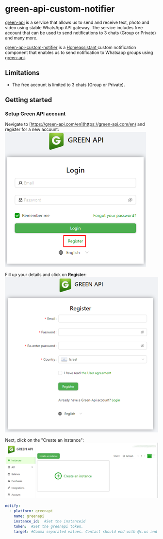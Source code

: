 # green-api-custom-notifier

[green-api](https://green-api.com/en) is a service that allows us to send and receive text, photo and video using stable WhatsApp API gateway. The service includes free account that can be used to send notifications to 3 chats (Group or Private) and many more.


[green-api-custom-notifier](https://github.com/t0mer/green-api-custom-notifier) is a [Homeassistant ](https://www.home-assistant.io/) custom notification component that enables us to send notification to Whatsapp groups using [green-api](https://green-api.com/en).


## Limitations
* The free account is limited to 3 chats (Group or Private).


## Getting started

### Setup Green API account
Nevigate to [https://green-api.com/en](https://green-api.com/en) and register for a new account:
![Register](screenshots/register.png)

Fill up your details and click on **Register**:
![Create Account](screenshots/create_acoount.png)


Next, click on the "Create an instance":
![Create Instance](screenshots/create_instance.png)






```yaml
notify:
  - platform: greenapi
    name: greenapi
    instance_id:  #Set the instanceid
    token:  #Set the greenapi token.
    target: #Comma separated values. Contact should end with @c.us and group with @g.us
```
